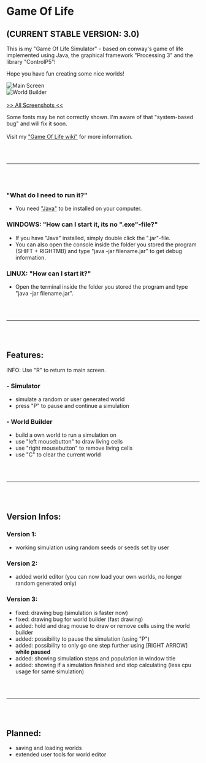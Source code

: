 # Game Of Life
## (CURRENT STABLE VERSION: 3.0)

This is my "Game Of Life Simulator" - based on conway's game of life
implemented using Java, the graphical framework "Processing 3" and the library "ControlP5"!

Hope you have fun creating some nice worlds!

![Main Screen](https://camo.githubusercontent.com/6472520d567879d5483a879c85d526b105979863/687474703a2f2f7369726f2e62706c616365642e6e65742f496d616765732f474f4c2f76332f76335f6d61696e2e6a7067 "Main Screen")<br>
![World Builder](https://camo.githubusercontent.com/ba41e4c19aceaadfb4ac2a3b850eac68f7412abd/687474703a2f2f7369726f2e62706c616365642e6e65742f496d616765732f474f4c2f76332f76335f776f726c642d6275696c6465722e6a7067 "World Builder")<br>
<br>
[>> All Screenshots <<](https://github.com/S1r0hub/GameOfLife/wiki/Screenshots)

Some fonts may be not correctly shown.
I'm aware of that "system-based bug" and will fix it soon.
<br><br>
Visit my ["Game Of Life wiki"](https://github.com/S1r0hub/GameOfLife/wiki) for more information.

<br><br>
<hr>
<br><br>

### "What do I need to run it?"
- You need ["Java"](https://www.java.com/en/download/) to be installed on your computer.

### WINDOWS: "How can I start it, its no ".exe"-file?"
- If you have "Java" installed, simply double click the ".jar"-file.
- You can also open the console inside the folder you stored the program (SHIFT + RIGHTMB) and type "java -jar filename.jar" to get debug information.

### LINUX: "How can I start it?"
- Open the terminal inside the folder you stored the program and type "java -jar filename.jar".

<br><br>
<hr>
<br><br>

## Features:

INFO: Use "R" to return to main screen.

### - Simulator
 - simulate a random or user generated world
 - press "P" to pause and continue a simulation

### - World Builder
 - build a own world to run a simulation on
 - use "left mousebutton" to draw living cells
 - use "right mousebutton" to remove living cells
 - use "C" to clear the current world

<br><br>
<hr>
<br><br>

## Version Infos:

### Version 1:
- working simulation using random seeds or seeds set by user

### Version 2:
- added world editor (you can now load your own worlds, no longer random generated only)

### Version 3:
- fixed: drawing bug (simulation is faster now)
- fixed: drawing bug for world builder (fast drawing)
- added: hold and drag mouse to draw or remove cells using the world builder
- added: possibility to pause the simulation (using "P")
- added: possibility to only go one step further using \[RIGHT ARROW\] **while paused**
- added: showing simulation steps and population in window title
- added: showing if a simulation finished and stop calculating (less cpu usage for same simulation)

<br><br>
<hr>
<br><br>

## Planned:
- saving and loading worlds
- extended user tools for world editor